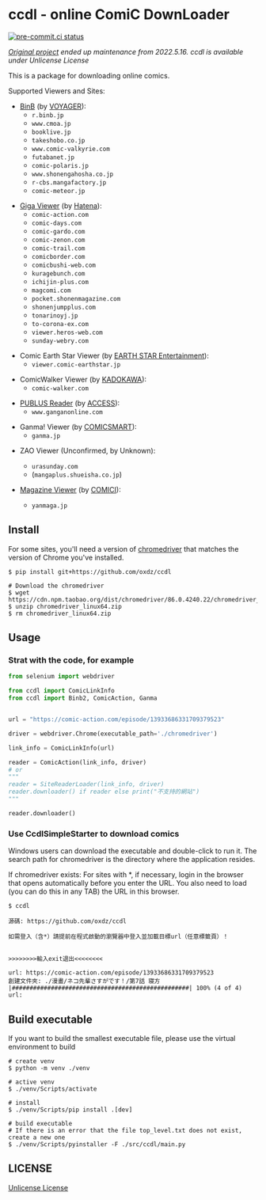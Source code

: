 # ccdl - online **C**omi**C** **D**own**L**oader

[![pre-commit.ci status](https://results.pre-commit.ci/badge/github/eggplants/ccdl/master.svg)](https://results.pre-commit.ci/latest/github/eggplants/ccdl/master)

*[Original project](https://github.com/oxdz/ccdl) ended up maintenance from 2022.5.16.*
*ccdl is available under Unlicense License*

This is a package for downloading online comics.

Supported Viewers and Sites:

- [BinB] (by [VOYAGER]):
  - `r.binb.jp`
  - `www.cmoa.jp`
  - `booklive.jp`
  - `takeshobo.co.jp`
  - `www.comic-valkyrie.com`
  - `futabanet.jp`
  - `comic-polaris.jp`
  - `www.shonengahosha.co.jp`
  - `r-cbs.mangafactory.jp`
  - `comic-meteor.jp`

[BinB]: https://www.voyager.co.jp/products/binb/
[VOYAGER]: https://www.voyager.co.jp/

- [Giga Viewer] (by [Hatena]):
  - `comic-action.com`
  - `comic-days.com`
  - `comic-gardo.com`
  - `comic-zenon.com`
  - `comic-trail.com`
  - `comicborder.com`
  - `comicbushi-web.com`
  - `kuragebunch.com`
  - `ichijin-plus.com`
  - `magcomi.com`
  - `pocket.shonenmagazine.com`
  - `shonenjumpplus.com`
  - `tonarinoyj.jp`
  - `to-corona-ex.com`
  - `viewer.heros-web.com`
  - `sunday-webry.com`

[Giga Viewer]: https://hatenacorp.jp/press/release/search?q=GigaViewer
[Hatena]: https://www.hatena.ne.jp/

- Comic Earth Star Viewer (by [EARTH STAR Entertainment]):
  - `viewer.comic-earthstar.jp`

[EARTH STAR Entertainment]: https://www.earthstar.jp/

- ComicWalker Viewer (by [KADOKAWA]):
  - `comic-walker.com`

[KADOKAWA]: https://group.kadokawa.co.jp/

- [PUBLUS Reader] (by [ACCESS]):
  - `www.ganganonline.com`

[PUBLUS Reader]: https://publus.jp/
[ACCESS]: https://www.access-company.com/

- Ganma! Viewer (by [COMICSMART]):
  - `ganma.jp`

[COMICSMART]: https://www.comicsmart.co.jp/

- ZAO Viewer (Unconfirmed, by Unknown):
  - `urasunday.com`
  - (`mangaplus.shueisha.co.jp`)

- [Magazine Viewer] (by [COMICI]):
  - `yanmaga.jp`

[Magazine Viewer]: https://prtimes.jp/main/html/rd/p/000000016.000041778.html
[COMICI]: https://comici.jp/

## Install

For some sites, you'll need a version of [chromedriver](http://npm.taobao.org/mirrors/chromedriver/) that matches the version of Chrome you've installed.

```shellsession
$ pip install git+https://github.com/oxdz/ccdl

# Download the chromedriver
$ wget https://cdn.npm.taobao.org/dist/chromedriver/86.0.4240.22/chromedriver_linux64.zip
$ unzip chromedriver_linux64.zip
$ rm chromedriver_linux64.zip
```

## Usage

### Strat with the code, for example

```python
from selenium import webdriver

from ccdl import ComicLinkInfo
from ccdl import Binb2, ComicAction, Ganma


url = "https://comic-action.com/episode/13933686331709379523"

driver = webdriver.Chrome(executable_path='./chromedriver')

link_info = ComicLinkInfo(url)

reader = ComicAction(link_info, driver)
# or
"""
reader = SiteReaderLoader(link_info, driver)
reader.downloader() if reader else print("不支持的網站")
"""

reader.downloader()
```

### Use CcdlSimpleStarter to download comics

Windows users can download the executable and double-click to run it.
The search path for chromedriver is the directory where the application resides.

If chromedriver exists:
For sites with \*, if necessary, login in the browser that opens automatically before you enter the URL.
You also need to load (you can do this in any TAB) the URL in this browser.

```shellsession
$ ccdl

源碼: https://github.com/oxdz/ccdl

如需登入（含*）請提前在程式啟動的瀏覽器中登入並加載目標url（任意標籤頁）！


>>>>>>>>輸入exit退出<<<<<<<<

url: https://comic-action.com/episode/13933686331709379523
創建文件夾: ./漫畫/ネコ先輩さすがです！/第7話 寝方
|##################################################| 100% (4 of 4)
url:
```

## Build executable

If you want to build the smallest executable file, please use the virtual environment to build

```shellsession
# create venv
$ python -m venv ./venv

# active venv
$ ./venv/Scripts/activate

# install
$ ./venv/Scripts/pip install .[dev]

# build executable
# If there is an error that the file top_level.txt does not exist, create a new one
$ ./venv/Scripts/pyinstaller -F ./src/ccdl/main.py
```

## LICENSE

[Unlicense License](https://github.com/oxdz/ccdl/blob/master/LICENSE)
